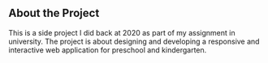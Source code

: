 
## About the Project

This is a side project I did back at 2020 as part of my assignment in university. The project is about designing and developing a responsive and interactive web application for preschool and kindergarten.
